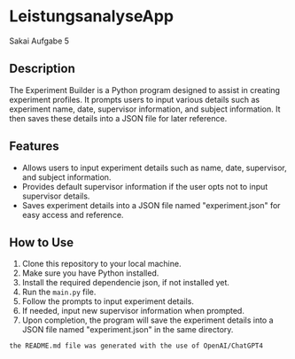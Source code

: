# LeistungsanalyseApp
Sakai Aufgabe 5

## Description

The Experiment Builder is a Python program designed to assist in creating experiment profiles. It prompts users to input various details such as experiment name, date, supervisor information, and subject information. It then saves these details into a JSON file for later reference.

## Features

- Allows users to input experiment details such as name, date, supervisor, and subject information.
- Provides default supervisor information if the user opts not to input supervisor details.
- Saves experiment details into a JSON file named "experiment.json" for easy access and reference.

## How to Use

1. Clone this repository to your local machine.
2. Make sure you have Python installed.
3. Install the required dependencie json, if not installed yet.
4. Run the `main.py` file.
5. Follow the prompts to input experiment details.
6. If needed, input new supervisor information when prompted.
7. Upon completion, the program will save the experiment details into a JSON file named "experiment.json" in the same directory.



`the README.md file was generated with the use of OpenAI/ChatGPT4`
